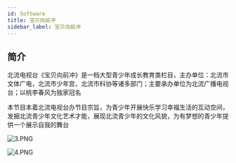 ```yaml
---
id: Software
title: 宝贝向前冲
sidebar_label: 宝贝向前冲
---
```

## 简介

北流电视台《宝贝向前冲》是一档大型青少年成长教育类栏目，主办单位：北流市文体广电，北流市少年宫，北流市科协等诸多部门；主要承办单位为北流广播电视台；以桃李春风为独家冠名

本节目本着北流电视台办节目宗旨，为青少年开展快乐学习幸福生活的互动空间，发掘北流青少年文化艺术才能，展现北流青少年的文化风貌，为有梦想的青少年提供一个展示自我的舞台


![3.PNG](https://s2.loli.net/2022/09/02/ywcdIlxK65RtJ4L.png)



![4.PNG](https://s2.loli.net/2022/09/02/B4ItDC5GXkzPhVS.png)
